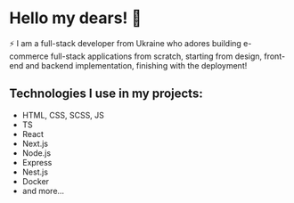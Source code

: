 # Hello my dears! 👋
⚡ I am a full-stack developer from Ukraine who adores building e-commerce full-stack applications from scratch, starting from design, front-end and backend implementation, finishing with the deployment!
## Technologies I use in my projects:
- HTML, CSS, SCSS, JS
- TS
- React
- Next.js
- Node.js
- Express
- Nest.js
- Docker
- and more...
  
<!--
**HumptyDumpy01/HumptyDumpy01** is a ✨ _special_ ✨ repository because its `README.md` (this file) appears on your GitHub profile.

Here are some ideas to get you started:

- 🔭 I’m currently working on ...
- 🌱 I’m currently learning ...
- 👯 I’m looking to collaborate on ...
- 🤔 I’m looking for help with ...
- 💬 Ask me about ...
- 📫 How to reach me: ...
- 😄 Pronouns: ...
- ⚡ Fun fact: ...
-->
